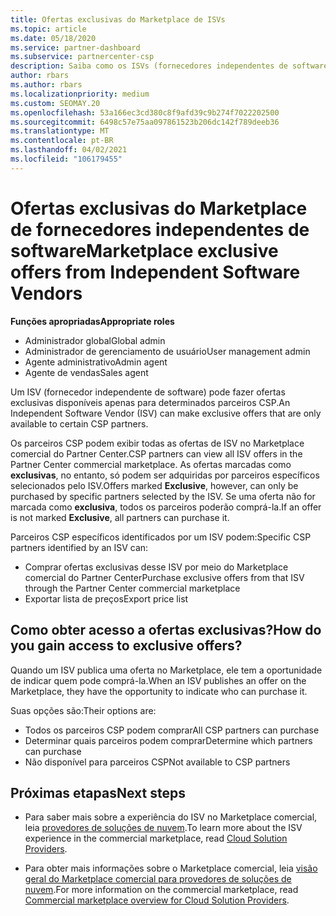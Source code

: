 ```yaml
---
title: Ofertas exclusivas do Marketplace de ISVs
ms.topic: article
ms.date: 05/18/2020
ms.service: partner-dashboard
ms.subservice: partnercenter-csp
description: Saiba como os ISVs (fornecedores independentes de software) tornam determinadas ofertas exclusivas e disponíveis somente para parceiros CSP específicos.
author: rbars
ms.author: rbars
ms.localizationpriority: medium
ms.custom: SEOMAY.20
ms.openlocfilehash: 53a166ec3cd380c8f9afd39c9b274f7022202500
ms.sourcegitcommit: 6498c57e75aa097861523b206dc142f789deeb36
ms.translationtype: MT
ms.contentlocale: pt-BR
ms.lasthandoff: 04/02/2021
ms.locfileid: "106179455"
---
```

# <a name="marketplace-exclusive-offers-from-independent-software-vendors"></a><span data-ttu-id="83b54-103">Ofertas exclusivas do Marketplace de fornecedores independentes de software</span><span class="sxs-lookup"><span data-stu-id="83b54-103">Marketplace exclusive offers from Independent Software Vendors</span></span>

<span data-ttu-id="83b54-104">**Funções apropriadas**</span><span class="sxs-lookup"><span data-stu-id="83b54-104">**Appropriate roles**</span></span>

- <span data-ttu-id="83b54-105">Administrador global</span><span class="sxs-lookup"><span data-stu-id="83b54-105">Global admin</span></span>
- <span data-ttu-id="83b54-106">Administrador de gerenciamento de usuário</span><span class="sxs-lookup"><span data-stu-id="83b54-106">User management admin</span></span>
- <span data-ttu-id="83b54-107">Agente administrativo</span><span class="sxs-lookup"><span data-stu-id="83b54-107">Admin agent</span></span>
- <span data-ttu-id="83b54-108">Agente de vendas</span><span class="sxs-lookup"><span data-stu-id="83b54-108">Sales agent</span></span>

<span data-ttu-id="83b54-109">Um ISV (fornecedor independente de software) pode fazer ofertas exclusivas disponíveis apenas para determinados parceiros CSP.</span><span class="sxs-lookup"><span data-stu-id="83b54-109">An Independent Software Vendor (ISV) can make exclusive offers that are only available to certain CSP partners.</span></span>

<span data-ttu-id="83b54-110">Os parceiros CSP podem exibir todas as ofertas de ISV no Marketplace comercial do Partner Center.</span><span class="sxs-lookup"><span data-stu-id="83b54-110">CSP partners can view all ISV offers in the Partner Center commercial marketplace.</span></span> <span data-ttu-id="83b54-111">As ofertas marcadas como **exclusivas**, no entanto, só podem ser adquiridas por parceiros específicos selecionados pelo ISV.</span><span class="sxs-lookup"><span data-stu-id="83b54-111">Offers marked **Exclusive**, however, can only be purchased by specific partners selected by the ISV.</span></span> <span data-ttu-id="83b54-112">Se uma oferta não for marcada como **exclusiva**, todos os parceiros poderão comprá-la.</span><span class="sxs-lookup"><span data-stu-id="83b54-112">If an offer is not marked **Exclusive**, all partners can purchase it.</span></span>

<span data-ttu-id="83b54-113">Parceiros CSP específicos identificados por um ISV podem:</span><span class="sxs-lookup"><span data-stu-id="83b54-113">Specific CSP partners identified by an ISV can:</span></span>

- <span data-ttu-id="83b54-114">Comprar ofertas exclusivas desse ISV por meio do Marketplace comercial do Partner Center</span><span class="sxs-lookup"><span data-stu-id="83b54-114">Purchase exclusive offers from that ISV through the Partner Center commercial marketplace</span></span>
- <span data-ttu-id="83b54-115">Exportar lista de preços</span><span class="sxs-lookup"><span data-stu-id="83b54-115">Export price list</span></span>

## <a name="how-do-you-gain-access-to-exclusive-offers"></a><span data-ttu-id="83b54-116">Como obter acesso a ofertas exclusivas?</span><span class="sxs-lookup"><span data-stu-id="83b54-116">How do you gain access to exclusive offers?</span></span>

<span data-ttu-id="83b54-117">Quando um ISV publica uma oferta no Marketplace, ele tem a oportunidade de indicar quem pode comprá-la.</span><span class="sxs-lookup"><span data-stu-id="83b54-117">When an ISV publishes an offer on the Marketplace, they have the opportunity to indicate who can purchase it.</span></span>

<span data-ttu-id="83b54-118">Suas opções são:</span><span class="sxs-lookup"><span data-stu-id="83b54-118">Their options are:</span></span>

- <span data-ttu-id="83b54-119">Todos os parceiros CSP podem comprar</span><span class="sxs-lookup"><span data-stu-id="83b54-119">All CSP partners can purchase</span></span>
- <span data-ttu-id="83b54-120">Determinar quais parceiros podem comprar</span><span class="sxs-lookup"><span data-stu-id="83b54-120">Determine which partners can purchase</span></span>
- <span data-ttu-id="83b54-121">Não disponível para parceiros CSP</span><span class="sxs-lookup"><span data-stu-id="83b54-121">Not available to CSP partners</span></span>

## <a name="next-steps"></a><span data-ttu-id="83b54-122">Próximas etapas</span><span class="sxs-lookup"><span data-stu-id="83b54-122">Next steps</span></span>

- <span data-ttu-id="83b54-123">Para saber mais sobre a experiência do ISV no Marketplace comercial, leia [provedores de soluções de nuvem](/azure/marketplace/cloud-solution-providers).</span><span class="sxs-lookup"><span data-stu-id="83b54-123">To learn more about the ISV experience in the commercial marketplace, read [Cloud Solution Providers](/azure/marketplace/cloud-solution-providers).</span></span>

- <span data-ttu-id="83b54-124">Para obter mais informações sobre o Marketplace comercial, leia [visão geral do Marketplace comercial para provedores de soluções de nuvem](csp-commercial-marketplace-overview.md).</span><span class="sxs-lookup"><span data-stu-id="83b54-124">For more information on the commercial marketplace, read [Commercial marketplace overview for Cloud Solution Providers](csp-commercial-marketplace-overview.md).</span></span>